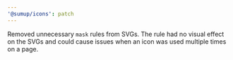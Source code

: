 ```yaml
---
'@sumup/icons': patch
---
```


Removed unnecessary `mask` rules from SVGs. The rule had no visual effect on the SVGs and could cause issues when an icon was used multiple times on a page.
